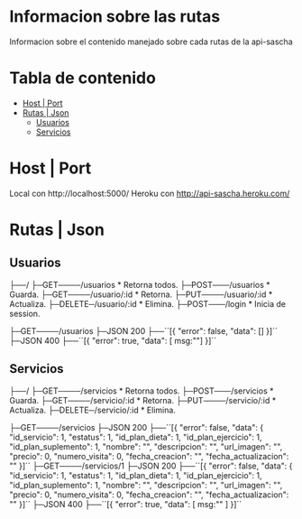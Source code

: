 # Informacion sobre las rutas

Informacion sobre el contenido manejado sobre cada rutas de la api-sascha

# Tabla de contenido 
* [Host | Port](#host-port)
* [Rutas | Json](#rutas-json)
    * [Usuarios](#usuarios)
    * [Servicios](#servicios)

# Host | Port

Local con http://localhost:5000/
Heroku con http://api-sascha.heroku.com/

# Rutas | Json

## Usuarios

 ├──/
 	├─GET────/usuarios 			* Retorna todos.
    ├─POST───/usuarios 			* Guarda.
    ├─GET────/usuario/:id 		* Retorna.
    ├─PUT────/usuario/:id 		* Actualiza.
    ├─DELETE─/usuario/:id 		* Elimina.
    ├─POST───/login	 			* Inicia de session.


 ├─GET────/usuarios
	├─JSON 200
	├──´´[{
    		"error": false,
    		"data": []
	}]´´
 	├─JSON 400
    ├──´´[{
    		"error": true,
    		"data": [ msg:""]
	}]´´


## Servicios

 ├──/
 	├─GET────/servicios 		* Retorna todos.
    ├─POST───/servicios 		* Guarda. 
    ├─GET────/servicio/:id 		* Retorna.
    ├─PUT────/servicio/:id 		* Actualiza.
    ├─DELETE─/servicio/:id 		* Elimina.


 ├─GET────/servicios
	├─JSON 200
	├──´´[{
    		"error": false,
    		"data": {
        	"id_servicio": 1,
        	"estatus": 1,
        	"id_plan_dieta": 1,
        	"id_plan_ejercicio": 1,
        	"id_plan_suplemento": 1,
        	"nombre": "",
        	"descripcion": "",
        	"url_imagen": "",
        	"precio": 0,
        	"numero_visita": 0,
        	"fecha_creacion": "",
        	"fecha_actualizacion": ""
	}]´´
 ├─GET────/servicios/1
	├─JSON 200
	├──´´[{
    		"error": false,
    		"data": {
        	"id_servicio": 1,
        	"estatus": 1,
        	"id_plan_dieta": 1,
        	"id_plan_ejercicio": 1,
        	"id_plan_suplemento": 1,
	        "nombre": "",
        	"descripcion": "",
        	"url_imagen": "",
        	"precio": 0,
        	"numero_visita": 0,
        	"fecha_creacion": "",
        	"fecha_actualizacion": ""
	}]´´
 	├─JSON 400
    	├──´´[{
    		"error": true,
   		"data": [ msg:"" ]
	}]´´



